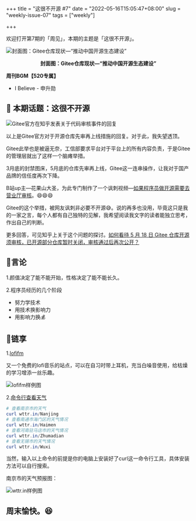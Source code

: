 +++
title = "这很不开源 #7"
date = "2022-05-16T15:05:47+08:00"
slug = "weekly-issue-07"
tags = ["weekly"]

+++

欢迎打开第7期的「周见」，本期的主题是「这很不开源」。

![封面图：Gitee仓库现状—“推动中国开源生态建设”](https://imgs.zhubai.love/ea840a601b224045817b374008ed408a.png)

<center><b>封面图：Gitee仓库现状—“推动中国开源生态建设”</b></center>

**周刊BGM【520专属】**

+ I Believe - 申升勋

## 📝 本期话题：这很不开源

![Gitee官方在知乎发表关于代码审核事件的回复](https://imgs.zhubai.love/b03749a1b57f484d95d868067914333a.png)

以上是Gitee官方对于开源仓库先审再上线措施的回复。对于此，我失望透顶。

Gitee此举也是被逼无奈，工信部要求平台对于平台上的所有内容负责，于是Gitee的管理层就出了这样一个脑瘫举措。

3月底的封禁图床，5月底的仓库先审再上线，Gitee这一连串操作，让我对于国产品牌的信任度再次下降。

B站up主—花果山大圣，为此专门制作了一个讽刺视频—[如果程序员做开源需要去营业厅审核](https://www.bilibili.com/video/BV16R4y1c7sf)。😄😄😄

Gitee的这个举措，被网友讽刺非必要不开源😅。说的再多也没用，毕竟这只是我的一家之言，每个人都有自己独特的见解，我希望阅读我文字的读者能独立思考，作出自己的判断。

更多回答，可见知乎上关于这个问题的探讨。[如何看待 5 月 18 日 Gitee 仓库开源须审核，已开源部分仓库暂时关闭，审核通过后再次公开？](https://www.zhihu.com/question/533388365)

## 📜言论

1.颜值决定了能不能开始，性格决定了能不能长久。

2.程序员经历的几个阶段

- 努力学技术
- 用技术换影响力
- 用影响力换💰

## 🎇链享

1.[lofifm](https://lofifm.vercel.app/)

又一个免费的lofi音乐的站点，可以在自习时带上耳机，充当白噪音使用，给枯燥的学习增添一丝乐趣。

![lofifm样例图](https://imgs.zhubai.love/9b0110e21fa145249c4b4174f7c8d1c2.png)

2.[命令行查看天气](https://github.com/chubin/wttr.in)

```powershell
# 查看南京市的天气
curl wttr.in/Nanjing
# 查看南通市海门区的天气情况
curl wttr.in/Haimen
# 查看河南驻马店市的天气情况
curl wttr.in/Zhumadian
# 查看无锡市的天气情况
curl wttr.in/Wuxi
```

当然，输入以上命令的前提是你的电脑上安装好了curl这一命令行工具，具体安装方法可以自行搜索。

南京市的天气预报图：

![wttr.in样例图](https://imgs.zhubai.love/b87cd06062984456801268191a33b746.png)

## 周末愉快。😆